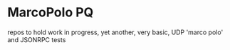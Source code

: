 # MarcoPolo PQ
repos to hold work in progress, 
yet another, very basic, UDP 'marco polo' and JSONRPC tests

